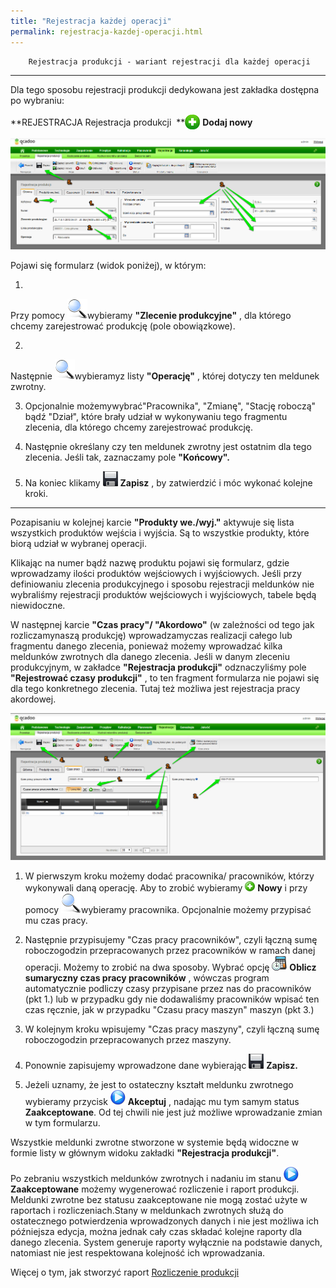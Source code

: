 ```yaml
---
title: "Rejestracja każdej operacji"
permalink: rejestracja-kazdej-operacji.html
---
```



        Rejestracja produkcji - wariant rejestracji dla każdej operacji

* * *

  

Dla tego sposobu rejestracji produkcji dedykowana jest zakładka dostępna po wybraniu:

  

**REJESTRACJA  Rejestracja produkcji  **<img border="0" src="/images/newIcon24.png" style="vertical-align:-6px"> <b>Dodaj nowy</b>

  

 ![](/images/rejestracja-%20meldunek%20dla%20ka%C5%BCdej%20operacji-%20g%C5%82%C3%B3wna%20strza%C5%82ki.png)

Pojawi się formularz (widok poniżej), w którym:

1. 
Przy pomocy ![](/images/lupka.png)wybieramy **"Zlecenie produkcyjne"** , dla którego chcemy zarejestrować produkcję (pole obowiązkowe).  
  

2. 
Następnie ![](/images/lupka.png)wybieramyz listy **"Operację"** , której dotyczy ten meldunek zwrotny.  
  

3. Opcjonalnie możemywybrać"Pracownika", "Zmianę", "Stację roboczą" bądź "Dział", które brały udział w wykonywaniu tego fragmentu zlecenia, dla którego chcemy zarejestrować produkcję.  
  
4. Następnie określany czy ten meldunek zwrotny jest ostatnim dla tego zlecenia. Jeśli tak, zaznaczamy pole **"Końcowy".**  
  
5. Na koniec klikamy ![](/images/saveIcon24.png) **Zapisz** , by zatwierdzić i móc wykonać kolejne kroki.  
  

* * *
 Pozapisaniu w kolejnej karcie **"Produkty we./wyj."** aktywuje się lista wszystkich produktów wejścia i wyjścia. Są to wszystkie produkty, które biorą udział w wybranej operacji.   
  
 Klikając na numer bądź nazwę produktu pojawi się formularz, gdzie wprowadzamy ilości produktów wejściowych i wyjściowych. Jeśli przy definiowaniu zlecenia produkcyjnego i sposobu rejestracji meldunków nie wybraliśmy rejestracji produktów wejściowych i wyjściowych, tabele będą niewidoczne.  
  
W następnej karcie **"Czas pracy"/ "Akordowo"** (w zależności od tego jak rozliczamynaszą produkcję) wprowadzamyczas realizacji całego lub fragmentu danego zlecenia, ponieważ możemy wprowadzać kilka meldunków zwrotnych dla danego zlecenia. Jeśli w danym zleceniu produkcyjnym, w zakładce **"Rejestracja produkcji"** odznaczyliśmy pole **"Rejestrować czasy produkcji"** , to ten fragment formularza nie pojawi się dla tego konkretnego zlecenia. Tutaj też możliwa jest rejestracja pracy akordowej.   
  
![](/images/rejestracja-%20meldunek%20dla%20ka%C5%BCdej%20operacji-%20czas-%20strza%C5%82ki.png)
1. W pierwszym kroku możemy dodać pracownika/ pracowników, którzy wykonywali daną operację.  Aby to zrobić wybieramy ![](images/newIcon16.png) **Nowy** i przy pomocy ![](/images/lupka.png)wybieramy pracownika. Opcjonalnie możemy przypisać mu czas pracy.  
  
2. Następnie przypisujemy "Czas pracy pracowników", czyli łączną sumę roboczogodzin przepracowanych przez pracowników w ramach danej operacji. Możemy to zrobić na dwa sposoby. Wybrać opcję ![](/images/calculateTimeIcon24.png) **Oblicz sumaryczny czas pracy pracowników** , wówczas program automatycznie podliczy czasy przypisane przez nas do pracowników (pkt 1.) lub w przypadku gdy nie dodawaliśmy pracowników wpisać ten czas ręcznie, jak w przypadku "Czasu pracy maszyn" maszyn (pkt 3.)  
  
3. W kolejnym kroku wpisujemy "Czas pracy maszyny", czyli łączną sumę roboczogodzin przepracowanych przez maszyny.  
  
4. Ponownie zapisujemy wprowadzone dane wybierając ![](/images/saveIcon24.png) **Zapisz.**  
  
5. Jeżeli uznamy, że jest to ostateczny kształt meldunku zwrotnego wybieramy przycisk ![](/images/startIcon24.png) **Akceptuj** , nadając mu tym samym status **Zaakceptowane**. Od tej chwili nie jest już możliwe wprowadzanie zmian w tym formularzu.  

Wszystkie meldunki zwrotne stworzone w systemie będą widoczne w formie listy w głównym widoku zakładki **"Rejestracja produkcji"**.

  

Po zebraniu wszystkich meldunków zwrotnych i nadaniu im stanu ![](/images/startIcon24.png) **Zaakceptowane** możemy wygenerować rozliczenie i raport produkcji. Meldunki zwrotne bez statusu zaakceptowane nie mogą zostać użyte w raportach i rozliczeniach.Stany w meldunkach zwrotnych służą do ostatecznego potwierdzenia wprowadzonych danych i nie jest możliwa ich późniejsza edycja, można jednak cały czas składać kolejne raporty dla danego zlecenia. System generuje raporty wyłącznie na podstawie danych, natomiast nie jest respektowana kolejność ich wprowadzania.

  

Więcej o tym, jak stworzyć raport  <a href="/rozliczenie-produkcji">Rozliczenie produkcji</a>


